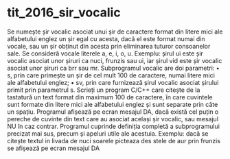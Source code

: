 # tit_2016_sir_vocalic
Se numește șir vocalic asociat unui șir de caractere format din litere mici ale alfabetului englez un șir egal cu acesta, dacă el este format numai din vocale,
sau un șir obținut din acesta prin eliminarea tuturor consoanelor sale. Se consideră vocale literele a, e, i, o, u.
  Exemplu: șirul ui este șir vocalic asociat unor șiruri ca nuci, frunzis sau ui, iar șirul vid este șir vocalic asociat unor șiruri ca brr sau mr.
  Subprogramul vocalic are doi parametri:
• s, prin care primește un șir de cel mult 100 de caractere, numai litere mici ale alfabetului englez; 
• sv, prin care furnizează șirul vocalic asociat șirului primit prin parametrul s. 
  Scrieți un program C/C++ care citește de la tastatură un text format din maximum 100 de caractere, în care cuvintele sunt formate din litere mici ale alfabetului
englez și sunt separate prin câte un spațiu. Programul afișează pe ecran mesajul DA, dacă există cel puțin o pereche de cuvinte din text care au asociat același
șir vocalic, sau mesajul NU în caz contrar. Programul cuprinde definiția completă a subprogramului precizat mai sus, precum și apeluri utile ale acestuia. 
  Exemplu: dacă se citește textul
            in livada de nuci soarele picteaza des stele de aur prin frunzis 
se afișează pe ecran mesajul DA
